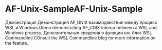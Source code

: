 # <a name="af-unix-sample"></a><span data-ttu-id="65ef4-101">AF-Unix-Sample</span><span class="sxs-lookup"><span data-stu-id="65ef4-101">AF-Unix-Sample</span></span>

<span data-ttu-id="65ef4-102">Демонстрация Демонстрация AF_UNIX взаимодействия между процесс WSL и Windows.</span><span class="sxs-lookup"><span data-stu-id="65ef4-102">Demo demonstrating AF_UNIX interop between a WSL and Windows process.</span></span> <span data-ttu-id="65ef4-103">Дополнительные сведения о функции см. блог WSL Commandline.</span><span class="sxs-lookup"><span data-stu-id="65ef4-103">COnsult the WSL Commandline blog for more information on the feature.</span></span>